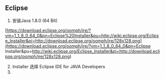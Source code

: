 ## Eclipse

1. 安装Java 1.8.0 (64 Bit)

[https://download.eclipse.org/oomph/jre/?vm=1_1_8_0_64_0&pn=Eclipse%20Installer&pu=http://wiki.eclipse.org/Eclipse_Installer&pi=http://download.eclipse.org/oomph/jre/128x128.png](https://download.eclipse.org/oomph/jre/?vm=1_1_8_0_64_0&pn=Eclipse Installer&pu=http://wiki.eclipse.org/Eclipse_Installer&pi=http://download.eclipse.org/oomph/jre/128x128.png)

2. Installer 选择 Eclipse IDE for JAVA Developers
3. 
